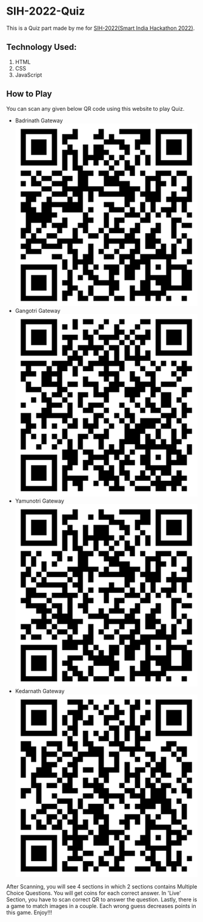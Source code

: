# SIH-2022-Quiz
This is a Quiz part made by me for [SIH-2022(Smart India Hackathon 2022)](https://www.sih.gov.in/).
## Technology Used:
1. HTML
2. CSS
3. JavaScript


## How to Play
You can scan any given below QR code using this website to play Quiz.

- Badrinath Gateway![Badrinath](https://raw.githubusercontent.com/TaranjeetSinghKalsi/SIH-2022-Quiz/main/QR/Badrinath%20Gateway.png)
- Gangotri Gateway![Badrinath](https://raw.githubusercontent.com/TaranjeetSinghKalsi/SIH-2022-Quiz/main/QR/Gangotri%20Gateway.png)
- Yamunotri Gateway![Badrinath](https://raw.githubusercontent.com/TaranjeetSinghKalsi/SIH-2022-Quiz/main/QR/Yamunotri%20%20Gateway.png)
- Kedarnath Gateway![Badrinath](https://raw.githubusercontent.com/TaranjeetSinghKalsi/SIH-2022-Quiz/main/QR/Kedarnath%20Gateway.png)

After Scanning, you will see 4 sections in which 2 sections contains Multiple Choice Questions. You will get coins for each correct answer. In 'Live' Section, you have to scan correct QR to answer the question. Lastly, there is a game to match images in a couple. Each wrong guess decreases points in this game. Enjoy!!!
